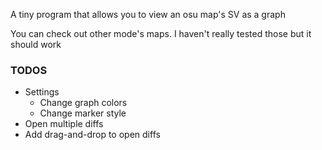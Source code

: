 A tiny program that allows you to view an osu map's SV as a graph

You can check out other mode's maps. I haven't really tested those but it should work

### TODOS
- Settings
    - Change graph colors
    - Change marker style
- Open multiple diffs
- Add drag-and-drop to open diffs
